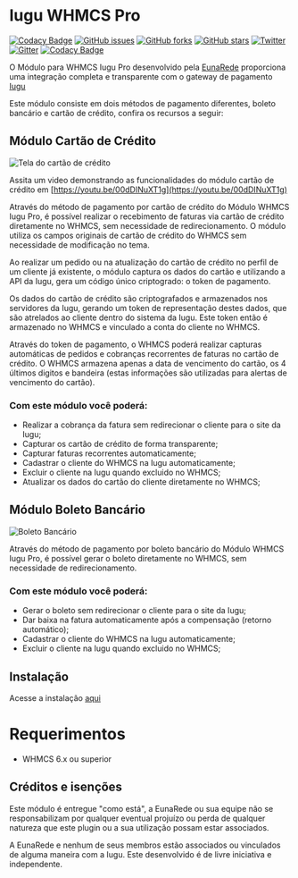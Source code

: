 # Iugu WHMCS Pro

[![Codacy Badge](https://api.codacy.com/project/badge/Grade/4ab6dcf71d8946b892cfd8749f9666ee)](https://www.codacy.com/app/andrekutianski/iugu-whmcs-pro?utm_source=github.com&utm_medium=referral&utm_content=eunarede/iugu-whmcs-pro&utm_campaign=badger)
[![GitHub issues](https://img.shields.io/github/issues/eunarede/iugu-whmcs-pro.svg?style=flat-square)](https://github.com/eunarede/iugu-whmcs-pro/issues)
[![GitHub forks](https://img.shields.io/github/forks/eunarede/iugu-whmcs-pro.svg?style=flat-square)](https://github.com/eunarede/iugu-whmcs-pro/network)
[![GitHub stars](https://img.shields.io/github/stars/eunarede/iugu-whmcs-pro.svg?style=flat-square)](https://github.com/eunarede/iugu-whmcs-pro/stargazers)
[![Twitter](https://img.shields.io/twitter/url/https/github.com/eunarede/iugu-whmcs-pro.svg?style=social&style=flat-square)](https://twitter.com/intent/tweet?text=Wow:&url=%5Bobject%20Object%5D)
[![Gitter](https://badges.gitter.im/eunarede/iugu-whmcs-pro.svg)](https://gitter.im/eunarede/iugu-whmcs-pro?utm_source=badge&utm_medium=badge&utm_campaign=pr-badge)
[![Codacy Badge](https://api.codacy.com/project/badge/Grade/4ab6dcf71d8946b892cfd8749f9666ee)](https://www.codacy.com/app/andrekutianski/iugu-whmcs-pro?utm_source=github.com&amp;utm_medium=referral&amp;utm_content=eunarede/iugu-whmcs-pro&amp;utm_campaign=Badge_Grade)

O Módulo para WHMCS Iugu Pro desenvolvido pela [EunaRede](https://www.eunarede.com) proporciona uma integração completa e transparente com o gateway de pagamento [Iugu](https://iugu.com)

Este módulo consiste em dois métodos de pagamento diferentes, boleto bancário e cartão de crédito, confira os recursos a seguir:

## Módulo Cartão de Crédito

![Tela do cartão de crédito](docs/img/frontend-credit-card.png)

Assita um video demonstrando as funcionalidades do módulo cartão de crédito em [https://youtu.be/00dDINuXT1g](https://youtu.be/00dDINuXT1g)

Através do método de pagamento por cartão de crédito do Módulo WHMCS Iugu Pro, é possível realizar o recebimento de faturas via cartão de crédito diretamente no WHMCS, sem necessidade de redirecionamento. O módulo utiliza os campos originais de cartão de crédito do WHMCS sem necessidade de modificação no tema.

Ao realizar um pedido ou na atualização do cartão de crédito no perfil de um cliente já existente, o módulo captura os dados do cartão e utilizando a API da Iugu, gera um código único criptogrado: o token de pagamento.

Os dados do cartão de crédito são criptografados e armazenados nos servidores da Iugu, gerando um token de representação destes dados, que são atrelados ao cliente dentro do sistema da Iugu. Este token então é armazenado no WHMCS e vinculado a conta do cliente no WHMCS.

Através do token de pagamento, o WHMCS poderá realizar capturas automáticas de pedidos e cobranças recorrentes de faturas no cartão de crédito. O WHMCS armazena apenas a data de vencimento do cartão, os 4 últimos digitos e bandeira (estas informações são utilizadas para alertas de vencimento do cartão).

### Com este módulo você poderá:

* Realizar a cobrança da fatura sem redirecionar o cliente para o site da Iugu;
* Capturar os cartão de crédito de forma transparente;
* Capturar faturas recorrentes automaticamente;
* Cadastrar o cliente do WHMCS na Iugu automaticamente;
* Excluir o cliente na Iugu quando excluido no WHMCS;
* Atualizar os dados do cartão do cliente diretamente no WHMCS;

## Módulo Boleto Bancário

![Boleto Bancário](docs/img/frontend-bank_slip.png)

Através do método de pagamento por boleto bancário do Módulo WHMCS Iugu Pro, é possível gerar o boleto diretamente no WHMCS, sem necessidade de redirecionamento.

### Com este módulo você poderá:

* Gerar o boleto sem redirecionar o cliente para o site da Iugu;
* Dar baixa na fatura automaticamente após a compensação (retorno automático);
* Cadastrar o cliente do WHMCS na Iugu automaticamente;
* Excluir o cliente na Iugu quando excluido no WHMCS;

## Instalação

Acesse a instalação [aqui](docs/instalacao.md)

# Requerimentos

* WHMCS 6.x ou superior

## Créditos e isenções

Este módulo é entregue "como está", a EunaRede ou sua equipe não se responsabilizam por qualquer eventual projuízo ou perda de qualquer natureza que este plugin ou a sua utilização possam estar associados.

A EunaRede e nenhum de seus membros estão associados ou vinculados de alguma maneira com a Iugu. Este desenvolvido é de livre iniciativa e independente.
